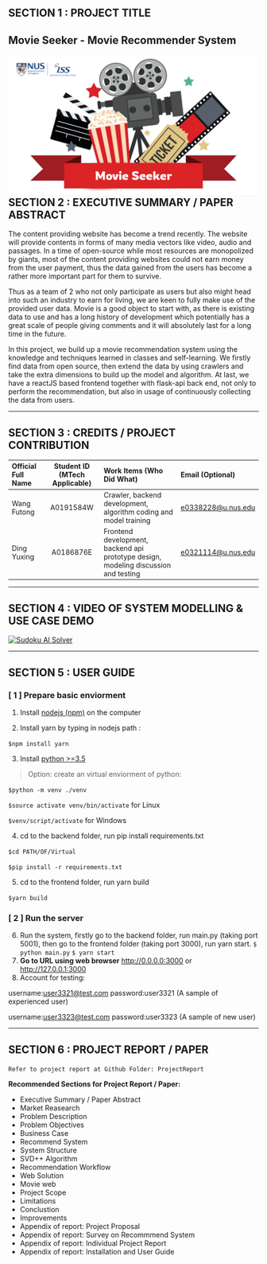 ## SECTION 1 : PROJECT TITLE
## Movie Seeker - Movie Recommender System

<img src="/SystemCode/frontend/public/WebBG.png"
     style="float: left; margin-right: 0px;" />

---

## SECTION 2 : EXECUTIVE SUMMARY / PAPER ABSTRACT
The content providing website has become a trend recently. The website will provide contents in forms of many media vectors like video, audio and passages. In a time of open-source while most resources are monopolized by giants, most of the content providing websites could not earn money from the user payment, thus the data gained from the users has become a rather more important part for them to survive. 

Thus as a team of 2 who not only participate as users but also might head into such an industry to earn for living, we are keen to fully make use of the provided user data. Movie is a good object to start with, as there is existing data to use and has a long history of development which potentially has a great scale of people giving comments and it will absolutely last for a long time in the future.

In this project, we build up a movie recommendation system using the knowledge and techniques learned in classes and self-learning. We firstly find data from open source, then extend the data by using crawlers and take the extra dimensions to build up the model and algorithm. At last, we have a reactJS based frontend together with flask-api back end, not only to perform the recommendation, but also in usage of continuously collecting the data from users.  


---

## SECTION 3 : CREDITS / PROJECT CONTRIBUTION

| Official Full Name  | Student ID (MTech Applicable)  | Work Items (Who Did What) | Email (Optional) |
| :------------ |:---------------:| :-----| :-----|
| Wang Futong | A0191584W | Crawler, backend development, algorithm coding and model training| e0338228@u.nus.edu |
| Ding Yuxing | A0186876E | Frontend development, backend api prototype design, modeling discussion and testing| e0321114@u.nus.edu |


---

## SECTION 4 : VIDEO OF SYSTEM MODELLING & USE CASE DEMO

[![Sudoku AI Solver](http://img.youtube.com/vi/-AiYLUjP6o8/0.jpg)](https://youtu.be/-AiYLUjP6o8 "Sudoku AI Solver")

---

## SECTION 5 : USER GUIDE

### [ 1 ] Prepare basic enviorment

1. Install [nodejs (npm)](https://nodejs.org/en/download/) on the computer

2. Install yarn by typing in nodejs path : 

`$npm install yarn`

3. Install [python >=3.5](https://www.python.org/downloads/)

> Option: create an virtual enviorment of python:

`$python -m venv ./venv`

`$source activate venv/bin/activate` for Linux

`$venv/script/activate` for Windows

4. cd to the backend folder, run pip install requirements.txt

`$cd PATH/OF/Virtual`

`$pip install -r requirements.txt`

5. cd to the frontend folder, run yarn build

`$yarn build`

### [ 2 ] Run the server

6. Run the system, firstly go to the backend folder, run main.py (taking port 5001), then go to the frontend folder (taking port 3000), run yarn start. 
`$ python main.py`
`$ yarn start`
8. **Go to URL using web browser** http://0.0.0.0:3000 or http://127.0.0.1:3000
9. Account for testing:

username:user3321@test.com password:user3321 (A sample of experienced user)

username:user3323@test.com password:user3323 (A sample of new user)

---
## SECTION 6 : PROJECT REPORT / PAPER

`Refer to project report at Github Folder: ProjectReport`

**Recommended Sections for Project Report / Paper:**
- Executive Summary / Paper Abstract
- Market Reasearch
- Problem Description
- Problem Objectives
- Business Case
- Recommend System
- System Structure
- SVD++ Algorithm
- Recommendation Workflow
- Web Solution
- Movie web
- Project Scope
- Limitations
- Conclustion
- Improvements
- Appendix of report: Project Proposal
- Appendix of report: Survey on Recommmend System
- Appendix of report: Individual Project Report
- Appendix of report: Installation and User Guide
